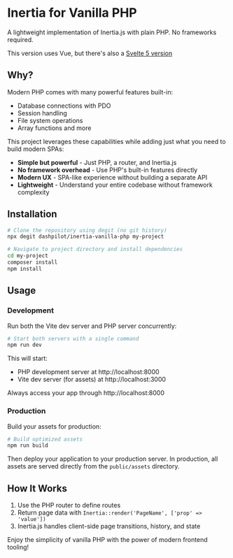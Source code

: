 # Inertia for Vanilla PHP

A lightweight implementation of Inertia.js with plain PHP. No frameworks required.

This version uses Vue, but there's also a [Svelte 5 version](https://github.com/dashpilot/inertia-vanilla-php-svelte)

## Why?

Modern PHP comes with many powerful features built-in:

-   Database connections with PDO
-   Session handling
-   File system operations
-   Array functions and more

This project leverages these capabilities while adding just what you need to build modern SPAs:

-   **Simple but powerful** - Just PHP, a router, and Inertia.js
-   **No framework overhead** - Use PHP's built-in features directly
-   **Modern UX** - SPA-like experience without building a separate API
-   **Lightweight** - Understand your entire codebase without framework complexity

## Installation

```bash
# Clone the repository using degit (no git history)
npx degit dashpilot/inertia-vanilla-php my-project

# Navigate to project directory and install dependencies
cd my-project
composer install
npm install
```

## Usage

### Development

Run both the Vite dev server and PHP server concurrently:

```bash
# Start both servers with a single command
npm run dev
```

This will start:

-   PHP development server at http://localhost:8000
-   Vite dev server (for assets) at http://localhost:3000

Always access your app through http://localhost:8000

### Production

Build your assets for production:

```bash
# Build optimized assets
npm run build
```

Then deploy your application to your production server. In production, all assets are served directly from the `public/assets` directory.

## How It Works

1. Use the PHP router to define routes
2. Return page data with `Inertia::render('PageName', ['prop' => 'value'])`
3. Inertia.js handles client-side page transitions, history, and state

Enjoy the simplicity of vanilla PHP with the power of modern frontend tooling!
